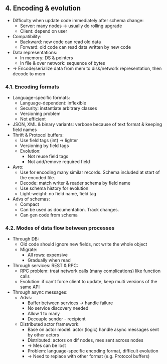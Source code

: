 ## 4. Encoding & evolution
- Difficulty when update code immediately after schema change:
  - Server: many nodes -> usually do rolling upgrade
  - Client: depend on user
- Compatibility:
  - Backward: new code can read old data
  - Forward: old code can read data written by new code
- Data representations:
  - In memory: DS & pointers
  - In file & over network: sequence of bytes 
- -> Encode/serialize data from mem to disk/network representation, then decode to mem
### 4.1. Encoding formats
- Language-specific formats:
  - Language-dependent: inflexible
  - Security: instantiate arbitrary classes
  - Versioning problem
  - Not efficient
- JSON, XML & binary variants: verbose because of text format & keeping field names
- Thrift & Protocol buffers:
  - Use field tags (int) -> lighter
  - Versioning by field tags
  - Evolution:
    - Not reuse field tags
    - Not add/remove required field
- Avro:
  - Use for encoding many similar records. Schema included at start of the encoded file.
  - Decode: match writer & reader schema by field name
  - Use schema history for evolution
  - Light-weight: no field name, field tag
- Advs of schemas:
  - Compact
  - Can be used as documentation. Track changes.
  - Can gen code from schema
### 4.2. Modes of data flow between processes
- Through DB:
  - Old code should ignore new fields, not write the whole object
  - Migrate:
    - All rows: expensive
    - Gradually when read
- Through services: REST & RPC:
  - RPC problem: treat network calls (many complications) like function calls
  - Evolution: if can't force client to update, keep multi versions of the same API
- Through async messages:
  - Advs:
    - Buffer between services -> handle failure
    - No service discovery needed
    - Allow 1 to many
    - Decouple sender - recipient
  - Distributed actor framework:
    - Base on actor model: actor (logic) handle async messages sent by other actors
    - Distributed: actors on dif nodes, mes sent across nodes 
    - -> Mes can be lost
    - Problem: language-specific encoding format, difficult evolution 
    - -> Need to replace with other format (e.g. Protocol buffers)
